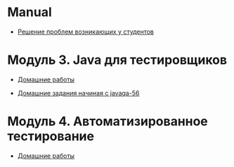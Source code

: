 # Manual

* [Решение проблем возникающих у студентов](https://github.com/shvisor/Manual/blob/main/README.md)

# Модуль 3. Java  для тестировщиков

* [Домашние работы](Java_for_QA.md)

* [Домашние задания начиная с javaqa-56](https://github.com/netology-code/javaqa-homeworks-video/blob/javaqa-55/README.md)

# Модуль 4. Автоматизированное тестирование

* [Домашние работы](AUTOMATED.md)
